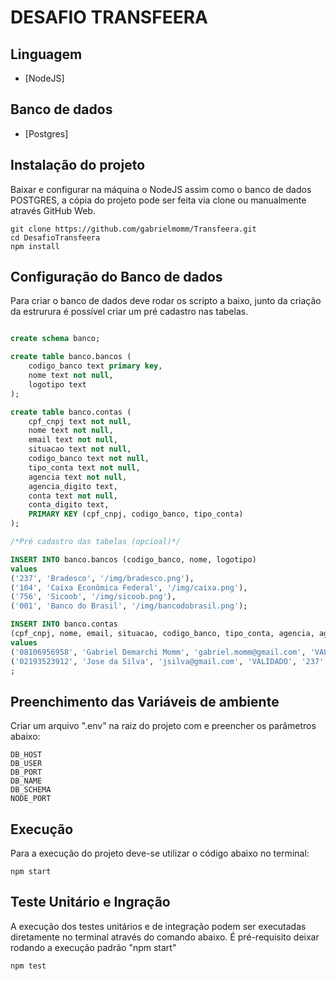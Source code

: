 # DESAFIO TRANSFEERA

## Linguagem
- [NodeJS]

## Banco de dados
- [Postgres]

## Instalação do projeto
Baixar e configurar na máquina o NodeJS assim como o banco de dados POSTGRES, a cópia do projeto pode ser feita via clone ou manualmente através GitHub Web.

```console
git clone https://github.com/gabrielmomm/Transfeera.git
cd DesafioTransfeera
npm install
```

## Configuração do Banco de dados
Para criar o banco de dados deve rodar os scripto a baixo, junto da criação da estrurura é possível criar um pré cadastro nas tabelas.

```sql

create schema banco;

create table banco.bancos (
	codigo_banco text primary key,
	nome text not null,
	logotipo text
);

create table banco.contas (
	cpf_cnpj text not null,
	nome text not null,
	email text not null,
	situacao text not null,
	codigo_banco text not null,
	tipo_conta text not null,
	agencia text not null,
	agencia_digito text,
	conta text not null,
	conta_digito text,
	PRIMARY KEY (cpf_cnpj, codigo_banco, tipo_conta)
);

/*Pré cadastro das tabelas (opcioal)*/

INSERT INTO banco.bancos (codigo_banco, nome, logotipo)
values
('237', 'Bradesco', '/img/bradesco.png'),
('104', 'Caixa Econômica Federal', '/img/caixa.png'),
('756', 'Sicoob', '/img/sicoob.png'),
('001', 'Banco do Brasil', '/img/bancodobrasil.png');

INSERT INTO banco.contas
(cpf_cnpj, nome, email, situacao, codigo_banco, tipo_conta, agencia, agencia_digito, conta, conta_digito)
values 
('08106956958', 'Gabriel Demarchi Momm', 'gabriel.momm@gmail.com', 'VALIDADO', '237', 'CONTA_CORRENTE', '976', 'X', '89221', '1'),
('02193523912', 'Jose da Silva', 'jsilva@gmail.com', 'VALIDADO', '237', 'CONTA_CORRENTE', '0814', '0', '01002713', '9')
;

```

## Preenchimento das Variáveis de ambiente
Criar um arquivo ".env" na raiz do projeto com e preencher os parâmetros abaixo: 
```
DB_HOST
DB_USER
DB_PORT
DB_NAME
DB_SCHEMA
NODE_PORT
```

## Execução
Para a execução do projeto deve-se utilizar o código abaixo no terminal:

`npm start`

## Teste Unitário e Ingração
A execução dos testes unitários e de integração podem ser executadas diretamente no terminal através do comando abaixo. É pré-requisito deixar rodando a execução padrão "npm start"

`npm test`

